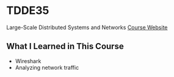 # TDDE35
Large-Scale Distributed Systems and Networks
[Course Website](https://www.ida.liu.se/~TDDE35/index.en.shtml)

## What I Learned in This Course
- Wireshark
- Analyzing network traffic
